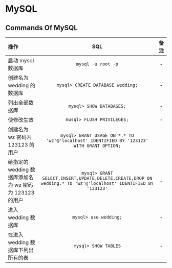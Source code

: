 # MySQL

## Commands Of MySQL

| 操作                                                    |                                                      SQL                                                       | 备注 |
| :------------------------------------------------------ | :------------------------------------------------------------------------------------------------------------: | :--: |
| 启动 mysql 数据库                                       |                                               `mysql -u root -p`                                               |  -   |
| 创建名为 wedding 的数据库                               |                                       `mysql> CREATE DATABASE wedding;`                                        |  -   |
| 列出全部数据库                                          |                                            `mysql> SHOW DATABASES;`                                            |  -   |
| 使修改生效                                              |                                           `musql> FLUSH PRIVILEGES;`                                           |  -   |
| 创建名为 wz 密码为 123123 的用户                        |           `mysql> GRANT USAGE ON *.* TO 'wz'@'localhost' IDENTIFIED BY '123123' WITH GRANT OPTION;`            |      |
| 给指定的 wedding 数据库添加名为 wz 密码为 123123 的用户 | `mysql> GRANT SELECT,INSERT,UPDATE,DELETE,CREATE,DROP ON wedding.* TO 'wz'@'localhost' IDENTIFIED BY '123123'` |  -   |
| 进入 wedding 数据库                                     |                                             `mysql> use wedding;`                                              |  -   |
| 在进入 wedding 数据库下列出所有的表                     |                                              `mysql> SHOW TABLES`                                              |  -   |
